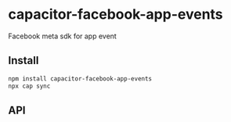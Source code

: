 # capacitor-facebook-app-events

Facebook meta sdk for app event

## Install

```bash
npm install capacitor-facebook-app-events
npx cap sync
```

## API

<docgen-index></docgen-index>

<docgen-api>
<!-- run docgen to generate docs from the source -->
<!-- More info: https://github.com/ionic-team/capacitor-docgen -->
</docgen-api>
